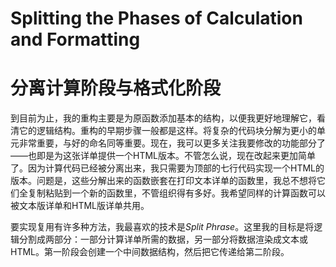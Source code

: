 # Splitting the Phases of Calculation and Formatting

# 分离计算阶段与格式化阶段

到目前为止，我的重构主要是为原函数添加基本的结构，以便我更好地理解它，看清它的逻辑结构。重构的早期步骤一般都是这样。将复杂的代码块分解为更小的单元非常重要，与好的命名同等重要。现在，我可以更多关注我要修改的功能部分了——也即是为这张详单提供一个HTML版本。不管怎么说，现在改起来更加简单了。因为计算代码已经被分离出来，我只需要为顶部的七行代码实现一个HTML的版本。问题是，这些分解出来的函数嵌套在打印文本详单的函数里，我总不想将它们全复制粘贴到一个新的函数里，不管组织得有多好。我希望同样的计算函数可以被文本版详单和HTML版详单共用。

要实现复用有许多种方法，我最喜欢的技术是*Split Phrase*。这里我的目标是将逻辑分割成两部分：一部分计算详单所需的数据，另一部分将数据渲染成文本或HTML。第一阶段会创建一个中间数据结构，然后把它传递给第二阶段。


